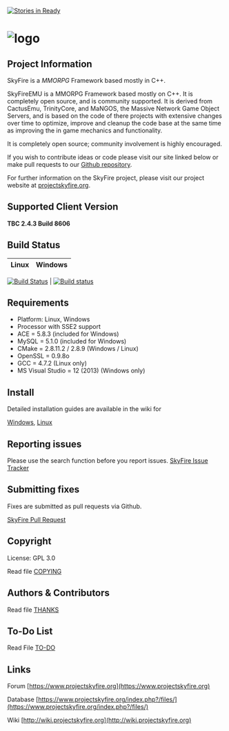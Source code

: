 [![Stories in Ready](https://badge.waffle.io/SkyFire243/Core.png?label=ready&title=Ready)](https://waffle.io/SkyFire243/Core)
# ![logo](http://www.projectskyfire.org/public/style_images/15_14_skyfire_logo.png)

## Project Information
SkyFire is a *MMORPG* Framework based mostly in C++.

SkyFireEMU is a MMORPG Framework based mostly on C++. It is completely 
open source, and is community supported. It is derived
from CactusEmu, TrinityCore, and MaNGOS, the Massive Network Game Object Servers, 
and is based on the code of there projects with extensive changes over time to optimize, 
improve and cleanup the code base at the same time as improving the in game mechanics
and functionality.

It is completely open source; community involvement is highly encouraged.

If you wish to contribute ideas or code please visit our site linked below or
make pull requests to our 
[Github repository](https://github.com/ProjectSkyfire/SkyFire.548).

For further information on the SkyFire project, please visit our project website at 
[projectskyfire.org](http://www.projectskyfire.org).

## Supported Client Version
**TBC 2.4.3 Build 8606**

## Build Status

Linux   |   Windows
:--------------: | :--------------:
[![Build Status](https://travis-ci.org/SkyFire243/Core.svg?branch=master)](https://travis-ci.org/SkyFire243/Core)
|
[![Build status](https://ci.appveyor.com/api/projects/status/usr9ja92wyp58kr9/branch/master?svg=true)](https://ci.appveyor.com/project/Shoxxo/core/branch/master)


## Requirements
+ Platform: Linux, Windows
+ Processor with SSE2 support
+ ACE = 5.8.3 (included for Windows)
+ MySQL = 5.1.0 (included for Windows)
+ CMake = 2.8.11.2 / 2.8.9 (Windows / Linux)
+ OpenSSL = 0.9.8o
+ GCC = 4.7.2 (Linux only)
+ MS Visual Studio = 12 (2013) (Windows only)

## Install
Detailed installation guides are available in the wiki for

[Windows](http://wiki.projectskyfire.org/index.php?title=Installation_Windows),
[Linux](http://wiki.projectskyfire.org/index.php?title=Installation_Linux)

## Reporting issues
Please use the search function before you report issues.
[SkyFire Issue Tracker](https://github.com/SkyFire243/Core/issues)

## Submitting fixes
Fixes are submitted as pull requests via Github.

[SkyFire Pull Request](https://github.com/SkyFire243/Core/pulls)

## Copyright
License: GPL 3.0

Read file [COPYING](COPYING.md)

## Authors &amp; Contributors
Read file [THANKS](THANKS.md)

## To-Do List
Read File [TO-DO](TODO.md)

## Links
Forum [https://www.projectskyfire.org](https://www.projectskyfire.org)

Database [https://www.projectskyfire.org/index.php?/files/](https://www.projectskyfire.org/index.php?/files/)

Wiki [http://wiki.projectskyfire.org](http://wiki.projectskyfire.org)
